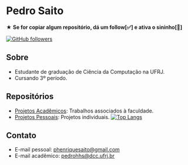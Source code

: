 # Pedro Saito

★ **Se for copiar algum repositório, dá um follow[✅]  e ativa o sininho[🔔]**

[![GitHub followers](https://img.shields.io/github/followers/saitoi?style=social)](https://github.com/saitoi)

## Sobre

- Estudante de graduação de Ciência da Computação na UFRJ.
- Cursando 3º período.

## Repositórios

- [Projetos Acadêmicos](https://github.com/saitoi/Faculdade.git): Trabalhos associados à faculdade.
- [Projetos Pessoais](https://github.com/saitoi/Pessoal.git): Projetos individuais.
[![Top Langs](https://github-readme-stats-git-masterrstaa-rickstaa.vercel.app/api/top-langs/?username=saitoi)](https://github.com/anuraghazra/github-readme-stats)


## Contato

- E-mail pessoal: phenriquesaito@gmail.com
- E-mail acadêmico: pedrohhs@dcc.ufrj.br
